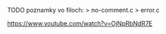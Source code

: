 TODO poznamky vo filoch:
    > no-comment.c
    > error.c

https://www.youtube.com/watch?v=OjNpRbNdR7E